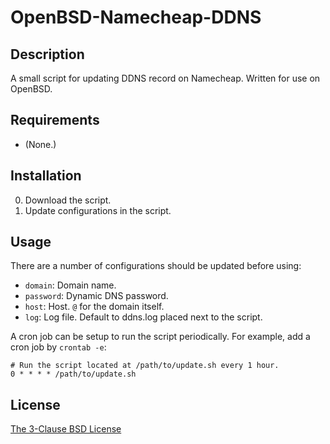 # OpenBSD-Namecheap-DDNS #

## Description ##

A small script for updating DDNS record on Namecheap. Written for use on OpenBSD.

## Requirements ##

* (None.)

## Installation ##

0. Download the script.
1. Update configurations in the script.

## Usage ##

There are a number of configurations should be updated before using:

* `domain`: Domain name.
* `password`: Dynamic DNS password.
* `host`: Host. `@` for the domain itself.
* `log`: Log file. Default to ddns.log placed next to the script.

A cron job can be setup to run the script periodically. For example, add a cron job by `crontab -e`:

    # Run the script located at /path/to/update.sh every 1 hour.
    0 * * * * /path/to/update.sh

## License ##

[The 3-Clause BSD License](http://opensource.org/licenses/BSD-3-Clause)
